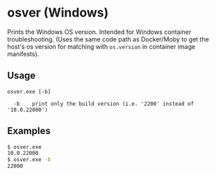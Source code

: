 # osver (Windows)

Prints the Windows OS version. Intended for Windows container troubleshooting. (Uses the same code path as Docker/Moby to get the host's os version for matching with `os.version` in container image manifests).

## Usage

```text
osver.exe [-b]

  -b    print only the build version (i.e. '2200' instead of '10.0.22000')
```

## Examples

```bash
$ osver.exe
10.0.22000
$ osver.exe -b
22000
```
